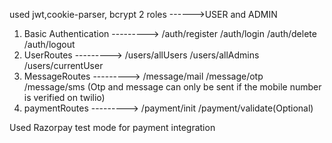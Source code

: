 used jwt,cookie-parser, bcrypt
2 roles ------>USER and ADMIN


1) Basic Authentication  --------->   /auth/register       /auth/login           /auth/delete              /auth/logout
2) UserRoutes            --------->   /users/allUsers      /users/allAdmins      /users/currentUser
3) MessageRoutes         --------->   /message/mail        /message/otp          /message/sms    (Otp and message can only be sent if the mobile number is verified on twilio)
4) paymentRoutes         --------->   /payment/init        /payment/validate(Optional)



Used Razorpay test mode for payment integration
                                               
